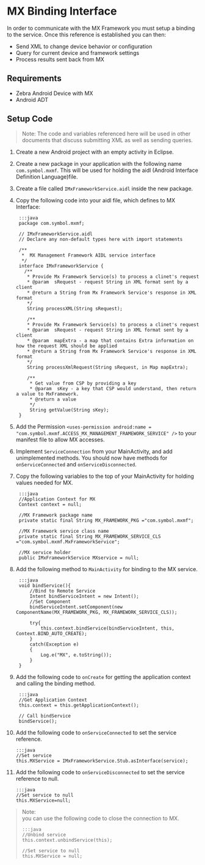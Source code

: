 # MX Binding Interface

In order to communicate with the MX Framework you must setup a binding to the service. Once this reference is established you can then:

* Send XML to change device behavior or configuration
* Query for current device and framework settings
* Process results sent back from MX

## Requirements 

* Zebra Android Device with MX
* Android ADT

## Setup Code ###

>Note: The code and variables referenced here will be used in other documents that discuss submitting XML as well as sending queries.

1. Create a new Android project with an empty activity in Eclipse.  
2. Create a new package in your application with the following name `com.symbol.mxmf`. This will be used for holding the aidl (Android Interface Definition Language)file.  
3. Create a file called `IMxFrameworkService.aidl` inside the new package.
4. Copy the following code into your aidl file, which defines to MX Interface:

        :::java
	    package com.symbol.mxmf;
     
	    // IMxFrameworkService.aidl
	    // Declare any non-default types here with import statements
	
	    /**
	     *  MX Management Framework AIDL service interface
	     */
		interface IMxFrameworkService {
	      /**
		   * Provide Mx Framework Service(s) to process a clinet's request
		   * @param  sRequest - request String in XML format sent by a client
		   * @return a String from Mx Framework Service's response in XML format
		   */
	       String processXML(String sRequest);
    
	       /**
		   * Provide Mx Framework Service(s) to process a clinet's request
		   * @param  sRequest - request String in XML format sent by a client
		   * @param  mapExtra - a map that contains Extra information on how the request XML should be applied
		   * @return a String from Mx Framework Service's response in XML format
		   */
	       String processXmlRequest(String sRequest, in Map mapExtra);
	
	       /**
		    * Get value from CSP by providing a key
		    * @param  sKey - a key that CSP would understand, then return a value to MxFramework.
		    * @return a value
		    */
	        String getValue(String sKey);
		}

5. Add the Permission `<uses-permission android:name = "com.symbol.mxmf.ACCESS_MX_MANAGEMENT_FRAMEWORK_SERVICE" />` to your manifest file to allow MX accesses. 
6. Implement `ServiceConnection` from your MainActivity, and add unimplemented methods. You should now have methods for `onServiceConnected` and `onServiceDisconnected`. 
7. Copy the following variables to the top of your MainActivity for holding values needed for MX.  

        :::java
		//Application Context for MX 
		Context context = null;
		
	    //MX Framework package name
		private static final String MX_FRAMEWORK_PKG ="com.symbol.mxmf";
	
		//MX Framework service class name
		private static final String MX_FRAMEWORK_SERVICE_CLS ="com.symbol.mxmf.MxFrameworkService";
	
		//MX service holder
		public IMxFrameworkService MXservice = null;
8. Add the following method to `MainActivity` for binding to the MX service. 

        :::java
	    void bindService(){
		    //Bind to Remote Service
		    Intent bindServiceIntent = new Intent();
		    //Set Component
		    bindServiceIntent.setComponent(new ComponentName(MX_FRAMEWORK_PKG, MX_FRAMEWORK_SERVICE_CLS));
		
		    try{
			    this.context.bindService(bindServiceIntent, this, Context.BIND_AUTO_CREATE);
		    }
		    catch(Exception e)
		    {
			    Log.e("MX", e.toString());		
		    }
	    }
9. Add the following code to `onCreate` for getting the application context and calling the binding method. 

        :::java
	    //Get Application Context
	    this.context = this.getApplicationContext();
	
	    // Call bindService
		bindService();
10. Add the following code to `onServiceConnected` to set the service reference. 

        :::java
	    //Set service
		this.MXService = IMxFrameworkService.Stub.asInterface(service);
11. Add the following code to `onServiceDisconnected` to set the service reference to null. 

        :::java
	    //Set service to null
		this.MXService=null;

>Note:  
> you can use the following code to close the connection to MX. 
>
>     :::java
>     //Unbind service
>     this.context.unbindService(this);
>
>     //Set service to null
>     this.MXService = null;

